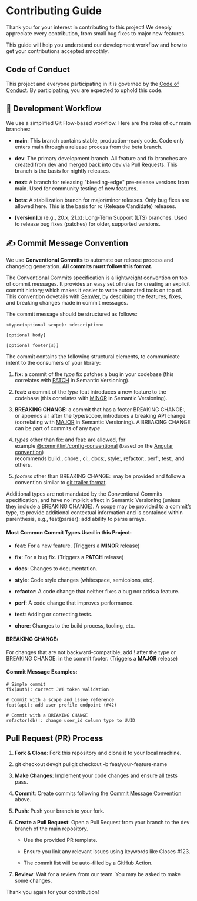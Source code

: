Contributing Guide
==================

Thank you for your interest in contributing to this project! We deeply appreciate every contribution, from small bug fixes to major new features.

This guide will help you understand our development workflow and how to get your contributions accepted smoothly.

Code of Conduct
---------------

This project and everyone participating in it is governed by the [Code of Conduct](https://www.google.com/search?q=./CODE_OF_CONDUCT.md). By participating, you are expected to uphold this code.

🚀 Development Workflow
-----------------------

We use a simplified Git Flow-based workflow. Here are the roles of our main branches:

*   **main**: This branch contains stable, production-ready code. Code only enters main through a release process from the beta branch.
    
*   **dev**: The primary development branch. All feature and fix branches are created from dev and merged back into dev via Pull Requests. This branch is the basis for nightly releases.
    
*   **next**: A branch for releasing "bleeding-edge" pre-release versions from main. Used for community testing of new features.
    
*   **beta**: A stabilization branch for major/minor releases. Only bug fixes are allowed here. This is the basis for rc (Release Candidate) releases.
    
*   **\[version\].x** (e.g., 20.x, 21.x): Long-Term Support (LTS) branches. Used to release bug fixes (patches) for older, supported versions.
    

✍️ Commit Message Convention
----------------------------

We use **Conventional Commits** to automate our release process and changelog generation. **All commits must follow this format.**

The Conventional Commits specification is a lightweight convention on top of commit messages. It provides an easy set of rules for creating an explicit commit history; which makes it easier to write automated tools on top of. This convention dovetails with [SemVer](http://semver.org/), by describing the features, fixes, and breaking changes made in commit messages.

The commit message should be structured as follows:

```
<type>(optional scope): <description>

[optional body]

[optional footer(s)]
```

The commit contains the following structural elements, to communicate intent to the consumers of your library:

1.  **fix:** a commit of the _type_ fix patches a bug in your codebase (this correlates with [PATCH](http://semver.org/#summary) in Semantic Versioning).
    
2.  **feat:** a commit of the _type_ feat introduces a new feature to the codebase (this correlates with [MINOR](http://semver.org/#summary) in Semantic Versioning).
    
3.  **BREAKING CHANGE:** a commit that has a footer BREAKING CHANGE:, or appends a ! after the type/scope, introduces a breaking API change (correlating with [MAJOR](http://semver.org/#summary) in Semantic Versioning). A BREAKING CHANGE can be part of commits of any _type_.
    
4.  _types_ other than fix: and feat: are allowed, for example [@commitlint/config-conventional](https://github.com/conventional-changelog/commitlint/tree/master/@commitlint/config-conventional) (based on the [Angular convention](https://github.com/angular/angular/blob/22b96b9/CONTRIBUTING.md#-commit-message-guidelines)) recommends build:, chore:, ci:, docs:, style:, refactor:, perf:, test:, and others.
    
5.  _footers_ other than BREAKING CHANGE:  may be provided and follow a convention similar to [git trailer format](https://git-scm.com/docs/git-interpret-trailers).
    

Additional types are not mandated by the Conventional Commits specification, and have no implicit effect in Semantic Versioning (unless they include a BREAKING CHANGE). A scope may be provided to a commit’s type, to provide additional contextual information and is contained within parenthesis, e.g., feat(parser): add ability to parse arrays.

#### Most Common Commit Types Used in this Project:

*   **feat**: For a new feature. (Triggers a **MINOR** release)
    
*   **fix**: For a bug fix. (Triggers a **PATCH** release)
    
*   **docs**: Changes to documentation.
    
*   **style**: Code style changes (whitespace, semicolons, etc).
    
*   **refactor**: A code change that neither fixes a bug nor adds a feature.
    
*   **perf**: A code change that improves performance.
    
*   **test**: Adding or correcting tests.
    
*   **chore**: Changes to the build process, tooling, etc.
    

#### BREAKING CHANGE:

For changes that are not backward-compatible, add ! after the type or BREAKING CHANGE: in the commit footer. (Triggers a **MAJOR** release)

#### Commit Message Examples:
```
# Simple commit
fix(auth): correct JWT token validation

# Commit with a scope and issue reference
feat(api): add user profile endpoint (#42)

# Commit with a BREAKING CHANGE
refactor(db)!: change user_id column type to UUID
```

Pull Request (PR) Process
-------------------------

1.  **Fork & Clone**: Fork this repository and clone it to your local machine.
    
2.  git checkout devgit pullgit checkout -b feat/your-feature-name
    
3.  **Make Changes**: Implement your code changes and ensure all tests pass.
    
4.  **Commit**: Create commits following the [Commit Message Convention]() above.
    
5.  **Push**: Push your branch to your fork.
    
6.  **Create a Pull Request**: Open a Pull Request from your branch to the dev branch of the main repository.
    
    *   Use the provided PR template.
        
    *   Ensure you link any relevant issues using keywords like Closes #123.
        
    *   The commit list will be auto-filled by a GitHub Action.
        
7.  **Review**: Wait for a review from our team. You may be asked to make some changes.
    

Thank you again for your contribution!